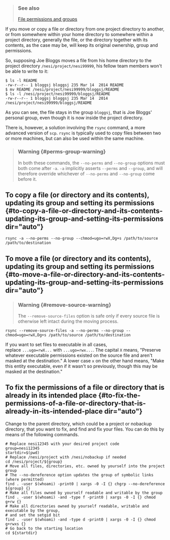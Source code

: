 > ### See also
>
> [File permissions and
> groups](https://support.nesi.org.nz/hc/en-gb/articles/360000205435)

If you move or copy a file or directory from one project directory to
another, or from somewhere within your home directory to somewhere
within a project directory, generally the file, or the directory
together with its contents, as the case may be, will keep its original
ownership, group and permissions.

So, supposing Joe Bloggs moves a file from his home directory to the
project directory `/nesi/project/nesi99999`, his fellow team members
won\'t be able to write to it:

``` {dir="ltr"}
$ ls -l README
-rw-r--r-- 1 bloggsj bloggsj 235 Mar 14  2014 README
$ mv README /nesi/project/nesi99999/bloggsj/README
$ ls -l /nesi/project/nesi99999/bloggsj/README
-rw-r--r-- 1 bloggsj bloggsj 235 Mar 14  2014 /nesi/project/nesi99999/bloggsj/README
```

As you can see, the file stays in the group `bloggsj`, that is Joe
Bloggs\' personal group, even though it is now inside the project
directory.

There is, however, a solution involving the `rsync` command, a more
advanced version of `scp`. `rsync` is typically used to copy files
between two or more machines, but can also be used within the same
machine.

> ### Warning {#perms-group-warning}
>
> In both these commands, the `--no-perms` and `--no-group` options must
> both come after `-a`. `-a` implicitly asserts `--perms` and `--group`,
> and will therefore override whichever
> of `--no-perms` and `--no-group` come before it.

To copy a file (or directory and its contents), updating its group and setting its permissions {#to-copy-a-file-or-directory-and-its-contents-updating-its-group-and-setting-its-permissions dir="auto"}
----------------------------------------------------------------------------------------------

``` {dir="ltr"}
rsync -a --no-perms --no-group --chmod=ugo=rwX,Dg+s /path/to/source /path/to/destination
```

To move a file (or directory and its contents), updating its group and setting its permissions {#to-move-a-file-or-directory-and-its-contents-updating-its-group-and-setting-its-permissions dir="auto"}
----------------------------------------------------------------------------------------------

> ### Warning {#remove-source-warning}
>
> The `--remove-source-files` option is safe only if every source file
> is otherwise left intact during the moving process.

``` {dir="ltr"}
rsync --remove-source-files -a --no-perms --no-group --chmod=ugo=rwX,Dg+s /path/to/source /path/to/destination
```

If you want to set files to executable in all cases,
replace `...ugo=rwX...` with `...ugo=rwx...`. The capital `X` means,
\"Preserve whatever executable permissions existed on the source file
and aren\'t masked at the destination.\" A lower case `x` on the other
hand means, \"Make this entity executable, even if it wasn\'t so
previously, though this may be masked at the destination.\"

To fix the permissions of a file or directory that is already in its intended place {#to-fix-the-permissions-of-a-file-or-directory-that-is-already-in-its-intended-place dir="auto"}
-----------------------------------------------------------------------------------

Change to the parent directory, which could be a project or nobackup
directory, that you want to fix, and find and fix your files. You can do
this by means of the following commands.

``` {dir="ltr"}
# Replace nesi12345 with your desired project code
group=nesi12345
startdir=$(pwd)
# Replace /nesi/project with /nesi/nobackup if needed
cd /nesi/project/${group}
# Move all files, directories, etc. owned by yourself into the project group
# The --no-dereference option updates the group of symbolic links (where permitted)
find . -user $(whoami) -print0 | xargs -0 -I {} chgrp --no-dereference ${group} {}
# Make all files owned by yourself readable and writable by the group
find . -user $(whoami) -and -type f -print0 | xargs -0 -I {} chmod g+rw {}
# Make all directories owned by yourself readable, writable and executable by the group,
# and set the setgid bit
find . -user $(whoami) -and -type d -print0 | xargs -0 -I {} chmod g+rwxs {}
# Go back to the starting location
cd ${startdir}
```
